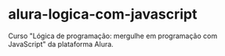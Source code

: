 # alura-logica-com-javascript
Curso "Lógica de programação: mergulhe em programação com JavaScript" da plataforma Alura.
